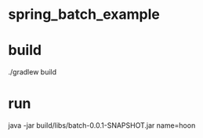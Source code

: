 # spring_batch_example

# build
./gradlew build

# run
java -jar build/libs/batch-0.0.1-SNAPSHOT.jar name=hoon
